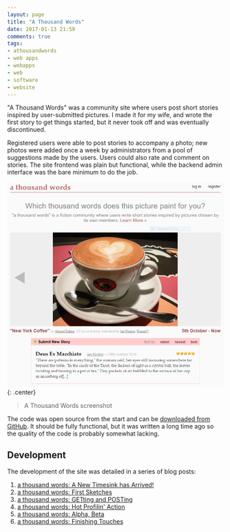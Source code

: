 ```yaml
---
layout: page
title: "A Thousand Words"
date: 2017-01-13 21:59
comments: true
tags:
- athousandwords
- web apps
- webapps
- web
- software
- website
---
```


"A Thousand Words" was a community site where users post short stories inspired by user-submitted pictures. I made it for my wife, and wrote the first story to get things started, but it never took off and was eventually discontinued.

Registered users were able to post stories to accompany a photo; new photos were added once a week by administrators from a pool of suggestions made by the users. Users could also rate and comment on stories. The site frontend was plain but functional, while the backend admin interface was the bare minimum to do the job.

![A Thousand Words main screen](/img/projects/athousandwords/screenshot.png){: .center}

> A Thousand Words screenshot

The code was open source from the start and can be [downloaded from GitHub](https://github.com/ianrenton/athousandwords). It should be fully functional, but it was written a long time ago so the quality of the code is probably somewhat lacking.

Development
-----------

The development of the site was detailed in a series of blog posts:

1. [a thousand words: A New Timesink has Arrived!](https://ianrenton.com/blog/a-new-timesink-has-arrived/)
2. [a thousand words: First Sketches](https://ianrenton.com/blog/a-thousand-words-first-sketches/)
3. [a thousand words: GETting and POSTing](https://ianrenton.com/blog/a-thousand-words-getting-and-posting/)
4. [a thousand words: Hot Profilin' Action](https://ianrenton.com/blog/a-thousand-words-hot-profilin-action/)
5. [a thousand words: Alpha, Beta](https://ianrenton.com/blog/a-thousand-words-alpha-beta/)
6. [a thousand words: Finishing Touches](https://ianrenton.com/blog/a-thousand-words-finishing-touches/)
